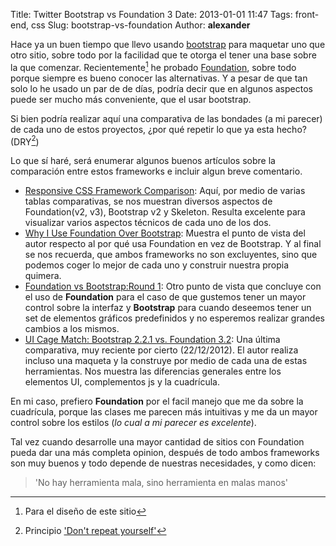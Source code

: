 Title: Twitter Bootstrap vs Foundation 3
Date: 2013-01-01 11:47
Tags: front-end, css
Slug: bootstrap-vs-foundation
Author: __alexander__

Hace ya un buen tiempo que llevo usando [bootstrap][bootstrap] para maquetar uno que otro sitio, sobre todo por la facilidad que te otorga el tener una base sobre la que comenzar. Recientemente[^1] he probado [Foundation][foundation], sobre todo porque siempre es bueno conocer las alternativas. Y a pesar de que tan solo lo he usado un par de de días, podría decir que en algunos aspectos puede ser mucho más conveniente, que el usar bootstrap.

Si bien podría realizar aquí una comparativa de las bondades (a mi parecer) de cada uno de estos proyectos, ¿por qué repetir lo que ya esta hecho? (DRY[^2])

Lo que sí haré, será enumerar algunos buenos artículos sobre la comparación entre estos frameworks e incluir algun breve comentario.

* [Responsive CSS Framework Comparison][1]: Aquí, por medio de varias tablas comparativas, se nos muestran diversos aspectos de Foundation(v2, v3), Bootstrap v2 y Skeleton. Resulta excelente para visualizar varios aspectos técnicos de cada uno de los dos.
* [Why I Use Foundation Over Bootstrap][2]: Muestra el punto de vista del autor respecto al por qué usa Foundation en vez de Bootstrap. Y al final se nos recuerda, que ambos frameworks no son excluyentes, sino que podemos coger lo mejor de cada uno y construir nuestra propia quimera.
* [Foundation vs Bootstrap:Round 1][3]: Otro punto de vista que concluye con el uso de **Foundation** para el caso de que gustemos tener un mayor control sobre la interfaz y **Bootstrap** para cuando deseemos tener un set de elementos gráficos predefinidos y no esperemos realizar grandes cambios a los mismos.
* [UI Cage Match: Bootstrap 2.2.1 vs. Foundation 3.2][4]: Una última comparativa, muy reciente por cierto (22/12/2012). El autor realiza incluso una maqueta y la construye por medio de cada una de estas herramientas. Nos muestra las diferencias generales entre los elementos UI, complementos js y la cuadrícula.

En mi caso, prefiero **Foundation** por el facil manejo que me da sobre la cuadrícula, porque las clases me parecen más intuitivas y me da un mayor control sobre los estilos (*lo cual a mi parecer es excelente*).

Tal vez cuando desarrolle una mayor cantidad de sitios con Foundation pueda dar una más completa opinion, después de todo ambos frameworks son muy buenos y todo depende de nuestras necesidades, y como dicen:

> 'No hay herramienta mala, sino herramienta en malas manos'


[^1]: Para el diseño de este sitio
[^2]: Principio ['Don't repeat yourself'][DRY]

[bootstrap]: http://twitter.github.com/bootstrap/
[foundation]: http://foundation.zurb.com/
[DRY]: http://en.wikipedia.org/wiki/Don't_repeat_yourself
[1]: http://responsive.vermilion.com/compare.php
[2]: http://nicinabox.com/blog/why-i-use-foundation-over-bootstrap/
[3]: http://ivanmendoza.net/diseno-web-2/foundation-vs-bootstrap-round-1
[4]: http://ui-cloud.com/ui-cage-match-bootstrap-2-2-1-vs-foundation-3-2/
